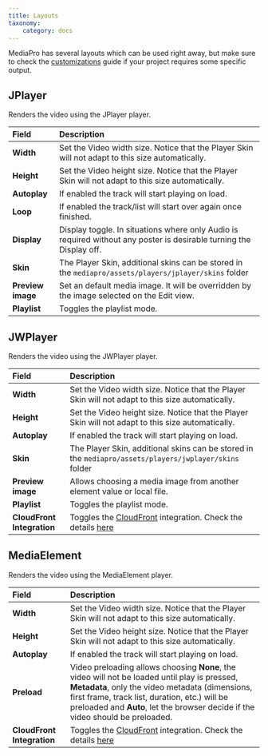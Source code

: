 ```yaml
---
title: Layouts
taxonomy:
    category: docs
---
```


MediaPro has several layouts which can be used right away, but make sure to check the [customizations](/elements/mediapro/advanced/customizations) guide if your project requires some specific output.

## JPlayer

Renders the video using the JPlayer player.

| Field       | Description |
| :---------- | :---------- |
| **Width** | Set the Video width size. Notice that the Player Skin will not adapt to this size automatically.
| **Height** | Set the Video height size. Notice that the Player Skin will not adapt to this size automatically.
| **Autoplay** | If enabled the track will start playing on load. |
| **Loop** | If enabled the track/list will start over again once finished. |
| **Display** | Display toggle. In situations where only Audio is required without any poster is desirable turning the Display off. |
| **Skin** | The Player Skin, additional skins can be stored in the `mediapro/assets/players/jplayer/skins` folder |
| **Preview image** | Set an default media image. It will be overridden by the image selected on the Edit view. |
| **Playlist** | Toggles the playlist mode. |

## JWPlayer

Renders the video using the JWPlayer player.

| Field       | Description |
| :---------- | :---------- |
| **Width** | Set the Video width size. Notice that the Player Skin will not adapt to this size automatically.
| **Height** | Set the Video height size. Notice that the Player Skin will not adapt to this size automatically.
| **Autoplay** | If enabled the track will start playing on load. |
| **Skin** | The Player Skin, additional skins can be stored in the `mediapro/assets/players/jwplayer/skins` folder |
| **Preview image** | Allows choosing a media image from another element value or local file. |
| **Playlist** | Toggles the playlist mode. |
| **CloudFront Integration** | Toggles the [CloudFront](https://aws.amazon.com/cloudfront/) integration. Check the details [here](/elements/mediapro/advanced/cloud-front) |

## MediaElement

Renders the video using the MediaElement player.

| Field       | Description |
| :---------- | :---------- |
| **Width** | Set the Video width size. Notice that the Player Skin will not adapt to this size automatically.
| **Height** | Set the Video height size. Notice that the Player Skin will not adapt to this size automatically.
| **Autoplay** | If enabled the track will start playing on load. |
| **Preload** | Video preloading allows choosing **None**, the video will not be loaded until play is pressed, **Metadata**, only the video metadata (dimensions, first frame, track list, duration, etc.) will be preloaded and **Auto**, let the browser decide if the video should be preloaded. |
| **CloudFront Integration** | Toggles the [CloudFront](https://aws.amazon.com/cloudfront/) integration. Check the details [here](/elements/mediapro/advanced/cloud-front) |
